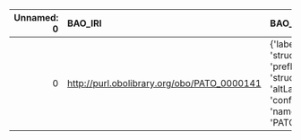 |   Unnamed: 0 | BAO_IRI                                     | BAO_DESC                                                                                             | PIMS-II_IRI                                            | PIMS-II_DESC                                |
|-------------:|:--------------------------------------------|:-----------------------------------------------------------------------------------------------------|:-------------------------------------------------------|:--------------------------------------------|
|            0 | http://purl.obolibrary.org/obo/PATO_0000141 | {'label': 'structure', 'prefLabel': 'structure', 'altLabel': 'conformation', 'name': 'PATO_0000141'} | http://www.molmod.info/semantics/pims-ii.ttl#Structure | {'label': 'structure', 'name': 'structure'} |